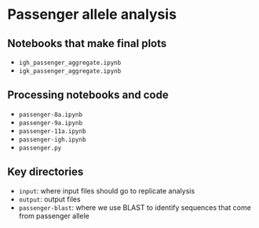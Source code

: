 # Passenger allele analysis

## Notebooks that make final plots
* `igh_passenger_aggregate.ipynb`
* `igk_passenger_aggregate.ipynb`

## Processing notebooks and code
* `passenger-8a.ipynb`
* `passenger-9a.ipynb`
* `passenger-11a.ipynb`
* `passenger-igh.ipynb`
* `passenger.py`

## Key directories
* `input`: where input files should go to replicate analysis
* `output`: output files
* `passenger-blast`: where we use BLAST to identify sequences that come from passenger allele